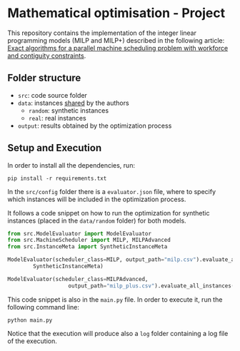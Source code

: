 # Mathematical optimisation - Project 

This repository contains the implementation of the integer linear programming models (MILP and MILP+) described in the following article: [Exact algorithms for a parallel machine scheduling problem with workforce and contiguity constraints](https://doi.org/10.1016/j.cor.2023.106484).

## Folder structure

- `src`: code source folder
- `data`: instances [shared](https://github.com/regor-unimore/Parallel-Machine-Scheduling-with-Contiguity) by the authors 
  - `random`: synthetic instances
  - `real`: real instances
- `output`: results obtained by the optimization process

## Setup and Execution

In order to install all the dependencies, run:

```commandline
pip install -r requirements.txt
```

In the `src/config` folder there is a `evaluator.json` file, where to specify
which instances will be included in the optimization process.

It follows a code snippet on how to run the optimization for
synthetic instances (placed in the `data/random` folder) for both models.

```python
from src.ModelEvaluator import ModelEvaluator
from src.MachineScheduler import MILP, MILPAdvanced
from src.InstanceMeta import SyntheticInstanceMeta

ModelEvaluator(scheduler_class=MILP, output_path="milp.csv").evaluate_all_instances(
        SyntheticInstanceMeta)

ModelEvaluator(scheduler_class=MILPAdvanced,
                   output_path="milp_plus.csv").evaluate_all_instances(SyntheticInstanceMeta)
```

This code snippet is also in the `main.py` file. In order to execute it, run the following command line:

```commandline
python main.py
```

Notice that the execution will produce also a `log` folder containing a log
file of the execution.